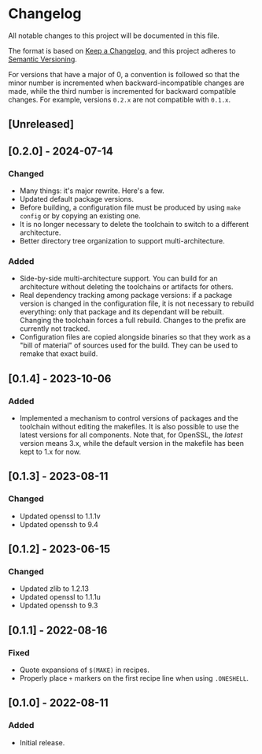 # Changelog

All notable changes to this project will be documented in this file.

The format is based on [Keep a Changelog](https://keepachangelog.com/en/1.0.0/),
and this project adheres to [Semantic Versioning](https://semver.org/spec/v2.0.0.html).

For versions that have a major of 0, a convention is followed so that
the minor number is incremented when backward-incompatible changes are
made, while the third number is incremented for backward compatible
changes. For example, versions `0.2.x` are not compatible with `0.1.x`.

## [Unreleased]

## [0.2.0] - 2024-07-14

### Changed

* Many things: it's major rewrite. Here's a few.
* Updated default package versions.
* Before building, a configuration file must be produced by using `make
  config` or by copying an existing one.
* It is no longer necessary to delete the toolchain to switch to a
  different architecture.
* Better directory tree organization to support multi-architecture.

### Added

* Side-by-side multi-architecture support. You can build for an
  architecture without deleting the toolchains or artifacts for others.
* Real dependency tracking among package versions: if a package version
  is changed in the configuration file, it is not necessary to rebuild
  everything: only that package and its dependant will be rebuilt.
  Changing the toolchain forces a full rebuild. Changes to the prefix
  are currently not tracked.
* Configuration files are copied alongside binaries so that they work as
  a "bill of material" of sources used for the build. They can be used
  to remake that exact build.

## [0.1.4] - 2023-10-06

### Added

* Implemented a mechanism to control versions of packages and the
  toolchain without editing the makefiles. It is also possible to use
  the latest versions for all components. Note that, for OpenSSL, the
  _latest_ version means 3.x, while the default version in the makefile
  has been kept to 1.x for now.

## [0.1.3] - 2023-08-11

### Changed

* Updated openssl to 1.1.1v
* Updated openssh to 9.4

## [0.1.2] - 2023-06-15

### Changed

* Updated zlib to 1.2.13
* Updated openssl to 1.1.1u
* Updated openssh to 9.3

## [0.1.1] - 2022-08-16

### Fixed

* Quote expansions of `$(MAKE)` in recipes.
* Properly place `+` markers on the first recipe line when using
  `.ONESHELL`.

## [0.1.0] - 2022-08-11

### Added

* Initial release.

<!-- vi: set tw=72 et sw=2 fo=tcroqan autoindent: -->
